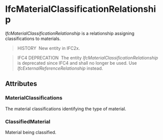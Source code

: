 # IfcMaterialClassificationRelationship

_IfcMaterialClassificationRelationship_ is a relationship assigning classifications to materials.
<!-- end of short definition -->

> HISTORY  New entity in IFC2x.

> IFC4 DEPRECATION  The entity _IfcMaterialClassificationRelationship_ is deprecated since IFC4 and shall no longer be used. Use _IfcExternalReferenceRelationship_ instead.

## Attributes

### MaterialClassifications
The material classifications identifying the type of material.

### ClassifiedMaterial
Material being classified.
